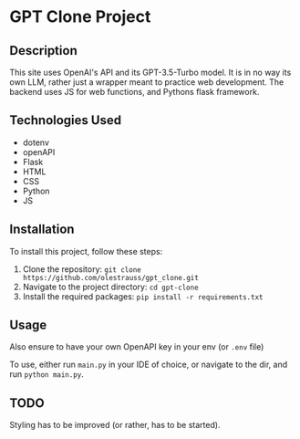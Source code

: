 # GPT Clone Project

## Description

This site uses OpenAI's API and its GPT-3.5-Turbo model. It is in no way its own LLM, rather just a wrapper meant to practice web development.
The backend uses JS for web functions, and Pythons flask framework.

## Technologies Used

- dotenv
- openAPI
- Flask
- HTML
- CSS
- Python
- JS

## Installation

To install this project, follow these steps:

1. Clone the repository: `git clone https://github.com/olestrauss/gpt_clone.git`
2. Navigate to the project directory: `cd gpt-clone`
3. Install the required packages: `pip install -r requirements.txt`

## Usage

Also ensure to have your own OpenAPI key in your env (or `.env` file)

To use, either run `main.py` in your IDE of choice, or navigate to the dir, and run `python main.py`.

## TODO 

Styling has to be improved (or rather, has to be started).